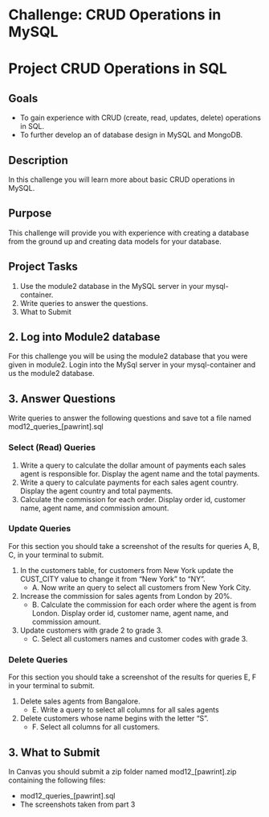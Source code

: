 # Challenge: CRUD Operations in MySQL

<div class="user_content enhanced" data-test-id="assignments-2-assignment-toggle-details-text"><h1 class="code-line" data-line-start="0" data-line-end="1">Project CRUD Operations in SQL</h1>
<h2 class="code-line" data-line-start="2" data-line-end="3"><a id="Goals_2"></a>Goals</h2>
<ul>
<li class="has-line-data" data-line-start="4" data-line-end="5">To gain experience with CRUD (create, read, updates, delete) operations in SQL.</li>
<li class="has-line-data" data-line-start="5" data-line-end="7">To further develop an of database design in MySQL and MongoDB.</li>
</ul>
<h2 class="code-line" data-line-start="7" data-line-end="8"><a id="Description_7"></a>Description</h2>
<p>In this challenge you will learn more about basic CRUD operations in MySQL.</p>
<h2 class="code-line" data-line-start="11" data-line-end="12"><a id="Purpose_11"></a>Purpose</h2>
<p class="has-line-data" data-line-start="13" data-line-end="14">This challenge will provide you with experience with creating a database from the ground up and creating data models for your database.</p>
<h2 class="code-line" data-line-start="15" data-line-end="16"><a id="Project_Tasks_15"></a>Project Tasks</h2>
<ol>
<li class="has-line-data" data-line-start="18" data-line-end="19">Use the module2 database in the MySQL server in your mysql-container.</li>
<li class="has-line-data" data-line-start="19" data-line-end="20">Write queries to answer the questions.</li>
<li class="has-line-data" data-line-start="20" data-line-end="22">What to Submit</li>
</ol>
<h2 class="code-line" data-line-start="37" data-line-end="38"><a id="2_Load_the_Database_37"></a>2. Log into Module2 database</h2>
<p class="has-line-data" data-line-start="58" data-line-end="59">For this challenge you will be using the module2 database that you were given in module2. Login into the MySql server in your mysql-container and us the module2 database.</p>
<h2 class="code-line" data-line-start="60" data-line-end="61"><a id="3_Answer_Questions_60"></a>3. Answer Questions</h2>
<p class="has-line-data" data-line-start="62" data-line-end="63">Write queries to answer the following questions and save tot a file named mod12_queries_[pawrint].sql</p>
<h3 class="code-line" data-line-start="64" data-line-end="65"><a id="Select_Read_Queries_64"></a>Select (Read) Queries</h3>
<ol>
<li class="has-line-data" data-line-start="66" data-line-end="67">Write a query to calculate the dollar amount of payments each sales agent is responsible for. Display the agent name and the total payments.</li>
<li class="has-line-data" data-line-start="67" data-line-end="68">Write a query to calculate payments for each sales agent country. Display the agent country and total payments.</li>
<li class="has-line-data" data-line-start="68" data-line-end="70">Calculate the commission for each order. Display order id, customer name, agent name, and commission amount.</li>
</ol>
<h3 class="code-line" data-line-start="70" data-line-end="71"><a id="Update_Queries_70"></a>Update Queries</h3>
<p class="has-line-data" data-line-start="72" data-line-end="73">For this section you should take a screenshot of the results for queries A, B, C, in your terminal to submit.</p>
<ol>
<li class="has-line-data" data-line-start="74" data-line-end="76">In the customers table, for customers from New York update the CUST_CITY value to change it from “New York” to “NY”.
<ul>
<li class="has-line-data" data-line-start="75" data-line-end="76">A. Now write an query to select all customers from New York City.</li>
</ul>
</li>
<li class="has-line-data" data-line-start="76" data-line-end="78">Increase the commission for sales agents from London by 20%.
<ul>
<li class="has-line-data" data-line-start="77" data-line-end="78">B. Calculate the commission for each order where the agent is from London. Display order id, customer name, agent name, and commission amount.</li>
</ul>
</li>
<li class="has-line-data" data-line-start="78" data-line-end="81">Update customers with grade 2 to grade 3.
<ul>
<li class="has-line-data" data-line-start="79" data-line-end="81">C. Select all customers names and customer codes with grade 3.</li>
</ul>
</li>
</ol>
<h3 class="code-line" data-line-start="81" data-line-end="82"><a id="Delete_Queries_81"></a>Delete Queries</h3>
<p class="has-line-data" data-line-start="83" data-line-end="84">For this section you should take a screenshot of the results for queries E, F in your terminal to submit.</p>
<ol>
<li class="has-line-data" data-line-start="85" data-line-end="87">Delete sales agents from Bangalore.
<ul>
<li class="has-line-data" data-line-start="86" data-line-end="87">E. Write a query to select all columns for all sales agents</li>
</ul>
</li>
<li class="has-line-data" data-line-start="87" data-line-end="90">Delete customers whose name begins with the letter “S”.
<ul>
<li class="has-line-data" data-line-start="88" data-line-end="90">F. Select all columns for all customers.</li>
</ul>
</li>
</ol>
<h2 class="code-line" data-line-start="90" data-line-end="91"><a id="3_What_to_Submit_90"></a>3. What to Submit</h2>
<p class="has-line-data" data-line-start="92" data-line-end="93">In Canvas you should submit a zip folder named mod12_[pawrint].zip containing the following files:</p>
<ul>
<li class="has-line-data" data-line-start="95" data-line-end="96">mod12_queries_[pawrint].sql</li>
<li class="has-line-data" data-line-start="96" data-line-end="97">The screenshots taken from part 3</li>
</ul></div>
